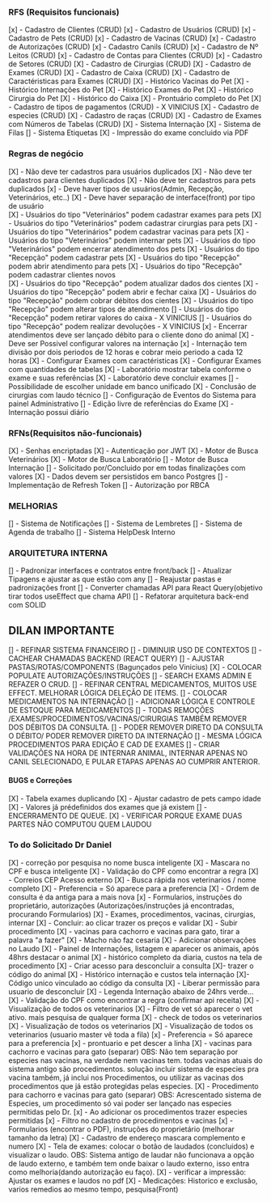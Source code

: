 ### RFS (Requisitos funcionais)

[x] - Cadastro de Clientes (CRUD)
[x] - Cadastro de Usuários (CRUD)
[x] - Cadastro de Pets (CRUD)
[x] - Cadastro de Vacinas (CRUD)
[x] - Cadastro de Autorizações (CRUD)
[x] - Cadastro Canils (CRUD)
[x] - Cadastro de Nº Leitos (CRUD)
[x] - Cadastro de Contas para Clientes (CRUD)
[x] - Cadastro de Setores (CRUD)
[X] - Cadastro de Cirurgias (CRUD)
[X] - Cadastro de Exames (CRUD)
[X] - Cadastro de Caixa (CRUD)
[X] - Cadastro de Caractéristicas para Exames (CRUD)
[X] - Histórico Vacinas do Pet
[X] - Histórico Internações do Pet
[X] - Histórico Exames do Pet
[X] - Histórico Cirurgia do Pet
[X] - Histórico do Caixa
[X] - Prontuário completo do Pet
[X] - Cadastro de tipos de pagamentos (CRUD) - X VINICIUS
[X] - Cadastro de especies (CRUD)
[X] - Cadastro de raças (CRUD)
[X] - Cadastro de Exames com Números de Tabelas (CRUD)
[X] - Sistema Internação
[X] - Sistema de Filas
[] - Sistema Etiquetas
[X] - Impressão do exame concluido via PDF

### Regras de negócio

[X] - Não deve ter cadastros para usuários duplicados
[X] - Não deve ter cadastros para clientes duplicados
[X] - Não deve ter cadastros para pets duplicados
[x] - Deve haver tipos de usuários(Admin, Recepção, Veterinários, etc..)
[X] - Deve haver separação de interface(front) por tipo de usuário  
[X] - Usuários do tipo "Veterinários" podem cadastrar exames para pets
[X] - Usuários do tipo "Veterinários" podem cadastrar cirurgias para pets
[X] - Usuários do tipo "Veterinários" podem cadastrar vacinas para pets
[X] - Usuários do tipo "Veterinários" podem internar pets
[X] - Usuários do tipo "Veterinários" podem encerrar atendimento dos pets
[X] - Usuários do tipo "Recepção" podem cadastrar pets
[X] - Usuários do tipo "Recepção" podem abrir atendimento para pets
[X] - Usuários do tipo "Recepção" podem cadastrar clientes novos  
[X] - Usuários do tipo "Recepção" podem atualizar dados dos cientes
[X] - Usuários do tipo "Recepção" podem abrir e fechar caixa
[X] - Usuários do tipo "Recepção" podem cobrar débitos dos cientes
[X] - Usuários do tipo "Recepção" podem alterar tipos de atendimento
[] - Usuários do tipo "Recepção" podem retirar valores do caixa - X VINICIUS
[] - Usuários do tipo "Recepção" podem realizar devoluções - X VINICIUS
[x] - Encerrar atendimentos deve ser lançado débito para o cliente dono do animal
[X] - Deve ser Possivel configurar valores na internação
[x] - Internação tem divisão por dois periodos de 12 horas e cobrar meio periodo a cada 12 horas
[X] - Configurar Exames com caractéristicas
[X] - Configurar Exames com quantidades de tabelas
[X] - Laboratório mostrar tabela conforme o exame e suas referências
[X] - Laboratório deve concluir exames
[] - Possibilidade de escolher unidade em banco unificado
[X] - Conclusão de cirurgias com laudo técnico
[] - Configuração de Eventos do Sistema para painel Administrativo
[] - Edição livre de referências do Exame
[X] - Internação possui diário

### RFNs(Requisitos não-funcionais)

[X] - Senhas encriptadas
[X] - Autenticação por JWT
[X] - Motor de Busca Veterinários
[X] - Motor de Busca Laboratório
[] - Motor de Busca Internação
[] - Solicitado por/Concluido por em todas finalizações com valores
[X] - Dados devem ser persistidos em banco Postgres
[] - Implementação de Refresh Token
[] - Autorização por RBCA

### MELHORIAS

[] - Sistema de Notificações
[] - Sistema de Lembretes
[] - Sistema de Agenda de trabalho
[] - Sistema HelpDesk Interno

### ARQUITETURA INTERNA

[] - Padronizar interfaces e contratos entre front/back
[] - Atualizar Tipagens e ajustar as que estão com any
[] - Reajustar pastas e padronizações front
[] - Converter chamadas API para React Query(objetivo tirar todos useEffect que chama API)
[] - Refatorar arquitetura back-end com SOLID

## DILAN IMPORTANTE

[] - REFINAR SISTEMA FINANCEIRO
[] - DIMINUIR USO DE CONTEXTOS
[] - CACHEAR CHAMADAS BACKEND (REACT QUERY)
[] - AJUSTAR PASTAS/ROTAS/COMPONENTS (Bagunçados pelo Vinicius)
[X] - COLOCAR POPULATE AUTORIZAÇÕES/INSTRUÇÕES
[] - SEARCH EXAMS ADMIN E REFAZER O CRUD.
[] - REFINAR CENTRAL MEDICAMENTOS, MUITOS USE EFFECT. MELHORAR LÓGICA DELEÇÃO DE ITEMS.
[] - COLOCAR MEDICAMENTOS NA INTERNAÇÃO
[] - ADICIONAR LÓGICA E CONTROLE DE ESTOQUE PARA MEDICAMENTOS
[] - TODAS REMOÇÕES /EXAMES/PROCEDIMENTOS/VACINAS/CIRURGIAS TAMBÉM REMOVER DOS DÉBITOS DA CONSULTA.
[] - PODER REMOVER DIRETO DA CONSULTA O DÉBITO/ PODER REMOVER DIRETO DA INTERNAÇÃO
[] - MESMA LÓGICA PROCEDIMENTOS PARA EDIÇÃO E CAD DE EXAMES
[] - CRIAR VALIDAÇÕES NA HORA DE INTERNAR ANIMAL, INTERNAR APENAS NO CANIL SELECIONADO, E PULAR ETAPAS APENAS AO CUMPRIR ANTERIOR.

#### BUGS e Correções

[X] - Tabela exames duplicando
[X] - Ajustar cadastro de pets campo idade
[X] - Valores já prédefinidos dos exames que já existem
[] - ENCERRAMENTO DE QUEUE.
[X] - VERIFICAR PORQUE EXAME DUAS PARTES NÃO COMPUTOU QUEM LAUDOU

### To do Solicitado Dr Daniel

[X] - correção por pesquisa no nome busca inteligente
[X] - Mascara no CPF e busca inteligente
[X] - Validação do CPF como encontrar a regra
[X] - Correios CEP Acesso externo
[X] - Busca rápida nos veterinarios / nome completo
[X] - Preferencia = Só aparece para a preferencia
[X] - Ordem de consulta é da antiga para a mais nova
[x] - Formularios, instruções do proprietário, autorizações (Autorizações/instruções já encontradas, procurando Formularios)
[X] - Exames, procedimentos, vacinas, cirurgias, internar
[X] - Concluir: ao clicar trazer os preços e validar
[X] - Subir procedimento
[X] - vacinas para cachorro e vacinas para gato, tirar a palavra "a fazer"
[X] - Macho não faz cesaria
[X] - Adicionar observações no Laudo
[X] - Painel de Internações, listagem e aparecer os animais, após 48hrs destacar o animal
[X] - histórico completo da diaria, custos na tela de procedimento
[X] - Criar acesso para desconcluir a consulta
[X]- trazer o código do animal
[X] - Histórico internação e custos tela internação
[X]- Código unico vinculado ao código da consulta
[X] - Liberar permissão para usuario de desconcluir
[X] - Legenda Internação abaixo de 24hrs verde...
[X] - Validação do CPF como encontrar a regra (confirmar api receita)
[X] - Visualização de todos os veterinarios
[X] - Filtro de vet só aparecer o vet ativo. mais pesquisa de qualquer forma
[X] - check de todos os veterinarios
[X] - Visualização de todos os veterinarios
[X] - Visualização de todos os veterinarios (usuario master vê toda a fila)
[x] - Preferencia = Só aparece para a preferencia
[x] - prontuario e pet descer a linha
[X] - vacinas para cachorro e vacinas para gato (separar)
OBS: Não tem separação por especies nas vacinas, na verdade nem vacinas tem.
todas vacinas atuais do sistema antigo são procedimentos. solução incluir sistema de especies pra vacina também, já inclui nos Procedimentos, ou utilizar as vacinas dos procedimentos que já estão protegidas pelas especies.
[X] - Procedimento para cachorro e vacinas para gato (separar)
OBS: Acrescentado sistema de Especies, um procedimento só vai poder ser lançado nas especies permitidas pelo Dr.
[x] - Ao adicionar os procedimentos trazer especies permitidas
[x] - Filtro no cadastro de procedimentos e vacinas
[x] - Formularios (encontrar o PDF), instruções do proprietário (melhorar tamanho da letra)
[X] - Cadastro de endereço mascara complemento e numero
[X] - Tela de exames: colocar o botão de laudados (concluidos) e visualizar o laudo.
OBS: Sistema antigo de laudar não funcionava a opção de laudo externo, e também tem onde baixar o laudo externo, isso entra como melhoria(dando autorização eu faço).
[X] - verificar a impressão: Ajustar os exames e laudos no pdf
[X] - Medicações: Historico e exclusão, varios remedios ao mesmo tempo, pesquisa(Front)
